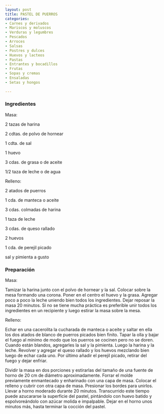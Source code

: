 ```yaml
---
layout: post
title: PASTEL DE PUERROS
categories:
- Carnes y derivados
- Mariscos y moluscos
- Verduras y legumbres
- Pescados
- Arroces
- Salsas
- Postres y dulces
- Huevos y lacteos
- Pastas
- Entrantes y bocadillos
- Frutas
- Sopas y cremas
- Ensaladas
- Setas y hongos
 
---
```

<h3>Ingredientes</h3>
Masa:

2 tazas de harina

2 cdtas. de polvo de hornear

1 cdta. de sal

1 huevo

3 cdas. de grasa o de aceite

1/2 taza de leche o de agua

Relleno:

2 atados de puerros

1 cda. de manteca o aceite

3 cdas. colmadas de harina

1 taza de leche

3 cdas. de queso rallado

2 huevos

1 cda. de perejil picado

sal y pimienta a gusto

<h3>Preparación</h3>
Masa:

Tamizar la harina junto con el polvo de hornear y la sal. Colocar sobre la mesa formando una corona. Poner en el centro el huevo y la grasa. Agregar poco a poco la leche uniendo bien todos los ingredientes. Dejar reposar la masa 20 minutos. Si no se tiene mucha práctica es preferible unir todos los ingredientes en un recipiente y luego estirar la masa sobre la mesa.

Relleno:

Echar en una cacerolita la cucharada de manteca o aceite y saltar en ella los dos atados de blanco de puerros picados bien finito. Tapar la olla y bajar el fuego al mínimo de modo que los puerros se cocinen pero no se doren. Cuando están blandos, agregarles la sal y la pimienta. Luego la harina y la leche. Revolver y agregar el queso rallado y los huevos mezclando bien luego de echar cada uno. Por último añadir el perejil picado, retirar del fuego y dejar enfriar.

Dividir la masa en dos porciones y estirarlas del tamaño de una fuente de horno de 20 cm de diámetro aproximadamente. Forrar el molde previamente enmantecado y enharinado con una capa de masa. Colocar el relleno y cubrir con otra capa de masa. Presionar los bordes para unirlos. Llevar a horno moderado durante 20 minutos. Transcurrido este tiempo puede azucararse la superficie del pastel, pintándolo con huevo batido y espolvoreándolo con azúcar molida e impalpable. Dejar en el horno unos minutos más, hasta terminar la cocción del pastel.

